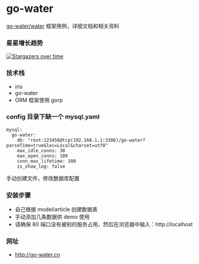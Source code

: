 # go-water
[go-water/water](https://github.com/go-water/water) 框架用例，详细文档和相关资料

### 星星增长趋势
[![Stargazers over time](https://starchart.cc/go-water/go-water.svg)](https://starchart.cc/go-water/go-water)

### 技术栈
+ iris
+ go-water
+ ORM 框架使用 gorp

### config 目录下缺一个 mysql.yaml
```
mysql:
  go-water:
    db: "root:123456@tcp(192.168.1.1:3306)/go-water?parseTime=true&loc=Local&charset=utf8"
    max_idle_conns: 30
    max_open_conns: 100
    conn_max_lifetime: 100
    is_show_log: false
```
手动创建文件，修改数据库配置

### 安装步骤
+ 自己根据 model/article 创建数据表
+ 手动添加几条数据供 demo 使用
+ 请确保 80 端口没有被别的服务占用，然后在浏览器中输入：http://localhost

### 网址
+ http://go-water.cn